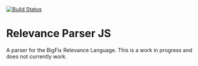 [![Build Status](https://travis-ci.org/briangreenery/relevance-parser-js.svg)](https://travis-ci.org/briangreenery/relevance-parser-js)

# Relevance Parser JS

A parser for the BigFix Relevance Language. This is a work in progress and does not currently work.
